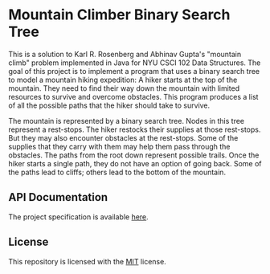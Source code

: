 # Mountain Climber Binary Search Tree
This is a solution to Karl R. Rosenberg and Abhinav Gupta's "mountain climb" problem implemented in Java for NYU CSCI 102 Data Structures. The goal of this project is to implement a program that uses a binary search tree to model a mountain hiking expedition: A hiker starts at the top of the mountain. They need to find their way down the mountain with limited resources to survive and overcome obstacles. This program produces a list of all the possible paths that the hiker should take to survive.

The mountain is represented by a binary search tree. Nodes in this tree represent a rest-stops. The hiker restocks their supplies at those rest-stops. But they may also encounter obstacles at the rest-stops. Some of the supplies that they carry with them may help them pass through the obstacles. The paths from the root down represent possible trails. Once the hiker starts a single path, they do not have an option of going back. Some of the paths lead to cliffs; others lead to the bottom of the mountain.
## API Documentation
The project specification is available [here](https://ishanpranav.github.io/mountain-climber).
## License
This repository is licensed with the [MIT](LICENSE.txt) license.
